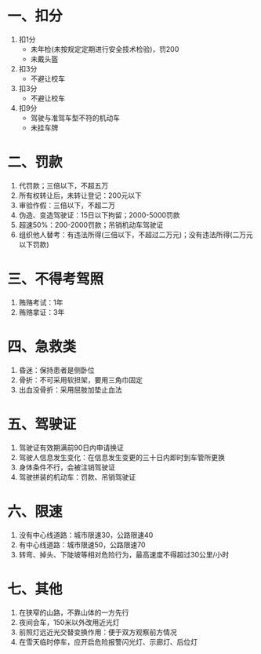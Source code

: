 # 一、扣分
1. 扣1分
   + 未年检(未按规定定期进行安全技术检验)，罚200
   + 未戴头盔
2. 扣3分
   + 不避让校车
3. 扣3分
   + 不避让校车
4. 扣9分
   + 驾驶与准驾车型不符的机动车
   + 未挂车牌

# 二、罚款
1. 代罚款；三倍以下，不超五万
2. 所有权转让后，未转让登记：200元以下
3. 审验作假：三倍以下，不超二万
4. 伪造、变造驾驶证：15日以下拘留；2000-5000罚款
5. 超速50%：200-2000罚款；吊销机动车驾驶证
6. 组织他人替考：有违法所得(三倍以下，不超过二万元)；没有违法所得(二万元以下罚款)

# 三、不得考驾照
1. 贿赂考试：1年
2. 贿赂拿证：3年

# 四、急救类
1. 昏迷：保持患者是侧卧位
2. 骨折：不可采用软担架，要用三角巾固定
3. 出血没骨折：采用屈肢加垫止血法

# 五、驾驶证
1. 驾驶证有效期满前90日内申请换证
2. 驾驶人信息发生变化：在信息发生变更的三十日内即时到车管所更换
3. 身体条件不行，会被注销驾驶证
4. 驾驶拼装的机动车：罚款、吊销驾驶证

# 六、限速
1. 没有中心线道路：城市限速30，公路限速40
2. 有中心线道路：城市限速50，公路限速70
3. 转弯、掉头、下陡坡等相对危险行为，最高速度不得超过30公里/小时

# 七、其他
1. 在狭窄的山路，不靠山体的一方先行
2. 夜间会车，150米以外改用近光灯
3. 前照灯远近光交替变换作用：便于双方观察前方情况
4. 在雪天临时停车，应开启危险报警闪光灯、示廊灯、后位灯